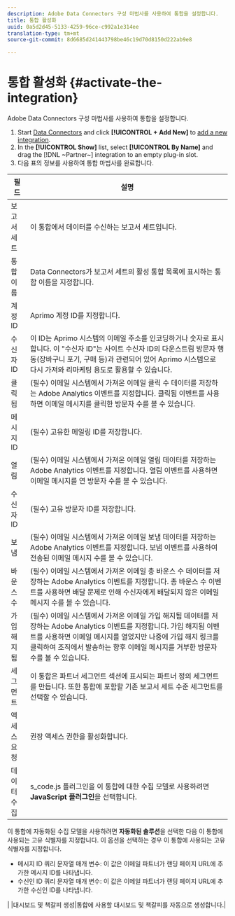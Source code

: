 ```yaml
---
description: Adobe Data Connectors 구성 마법사를 사용하여 통합을 설정합니다.
title: 통합 활성화
uuid: 0a5d2d45-5133-4259-96ce-c992a1e314ee
translation-type: tm+mt
source-git-commit: 8d6685d241443798be46c19d70d8150d222ab9e8

---
```



# 통합 활성화 {#activate-the-integration}

Adobe Data Connectors 구성 마법사를 사용하여 통합을 설정합니다.

1. Start [Data Connectors](https://docs.adobe.com/content/help/en/analytics/import/dataconnectors/getting-started-data-connectors.html) and click **[!UICONTROL + Add New]** to [add a new integration](https://docs.adobe.com/content/help/en/analytics/import/dataconnectors/getting-started-data-connectors.html).
1. In the **[!UICONTROL Show]** list, select **[!UICONTROL By Name]** and drag the [!DNL ~Partner~] integration to an empty plug-in slot.
1. 다음 표의 정보를 사용하여 통합 마법사를 완료합니다.

| 필드 | 설명 |
|--- |--- |
| 보고서 세트 | 이 통합에서 데이터를 수신하는 보고서 세트입니다. |
| 통합 이름 | Data Connectors가 보고서 세트의 활성 통합 목록에 표시하는 통합 이름을 지정합니다. |
| 계정 ID | Aprimo 계정 ID를 지정합니다. |
| 수신자 ID | 이 ID는 Aprimo 시스템의 이메일 주소를 인코딩하거나 숫자로 표시합니다. 이 &quot;수신자 ID&quot;는 사이트 수신자 ID의 다운스트림 방문자 행동(장바구니 포기, 구매 등)과 관련되어 있어 Aprimo 시스템으로 다시 가져와 리마케팅 용도로 활용할 수 있습니다. |
| 클릭됨 | (필수) 이메일 시스템에서 가져온 이메일 클릭 수 데이터를 저장하는 Adobe Analytics 이벤트를 지정합니다. 클릭됨 이벤트를 사용하면 이메일 메시지를 클릭한 방문자 수를 볼 수 있습니다. |
| 메시지 ID | (필수) 고유한 메일링 ID를 저장합니다. |
| 열림 | (필수) 이메일 시스템에서 가져온 이메일 열림 데이터를 저장하는 Adobe Analytics 이벤트를 지정합니다. 열림 이벤트를 사용하면 이메일 메시지를 연 방문자 수를 볼 수 있습니다. |
| 수신자 ID | (필수) 고유 방문자 ID를 저장합니다. |
| 보냄 | (필수) 이메일 시스템에서 가져온 이메일 보냄 데이터를 저장하는 Adobe Analytics 이벤트를 지정합니다. 보냄 이벤트를 사용하여 전송된 이메일 메시지 수를 볼 수 있습니다. |
| 바운스 수 | (필수) 이메일 시스템에서 가져온 이메일 총 바운스 수 데이터를 저장하는 Adobe Analytics 이벤트를 지정합니다. 총 바운스 수 이벤트를 사용하면 배달 문제로 인해 수신자에게 배달되지 않은 이메일 메시지 수를 볼 수 있습니다. |
| 가입 해지됨 | (필수) 이메일 시스템에서 가져온 이메일 가입 해지됨 데이터를 저장하는 Adobe Analytics 이벤트를 지정합니다. 가입 해지됨 이벤트를 사용하면 이메일 메시지를 열었지만 나중에 가입 해지 링크를 클릭하여 조직에서 발송하는 향후 이메일 메시지를 거부한 방문자 수를 볼 수 있습니다. |
| 세그먼트 | 이 통합은 파트너 세그먼트 섹션에 표시되는 파트너 정의 세그먼트를 만듭니다. 또한 통합에 포함할 기존 보고서 세트 수준 세그먼트를 선택할 수 있습니다. |
| 액세스 요청 | 권장 액세스 권한을 활성화합니다. |
| 데이터 수집 | s_code.js 플러그인을 이 통합에 대한 수집 모델로 사용하려면 **JavaScript 플러그인**&#x200B;을 선택합니다. |
이 통합에 자동화된 수집 모델을 사용하려면 **자동화된 솔루션**&#x200B;을 선택한 다음 이 통합에 사용되는 고유 식별자를 지정합니다. 이 옵션을 선택하는 경우 이 통합에 사용되는 고유 식별자를 지정합니다.
<ul><li>메시지 ID 쿼리 문자열 매개 변수: 이 값은 이메일 파트너가 랜딩 페이지 URL에 추가한 메시지 ID를 나타냅니다.</li>
<li>수신인 ID 쿼리 문자열 매개 변수: 이 값은 이메일 파트너가 랜딩 페이지 URL에 추가한 수신인 ID를 나타냅니다.</li></ul>|
|대시보드 및 책갈피 생성|통합에 사용할 대시보드 및 책갈피를 자동으로 생성합니다.|
